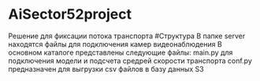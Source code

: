 # AiSector52project
Решение для фиксации потока транспорта
#Структура
В папке server находятся файлы для подключения камер видеонаблюдения
В основном каталоге представлены следующие файлы:
main.py для подключения модели и подсчета средрей скорости транспорта
conf.py предназначен для выгрузки csv файлов в базу данных S3
